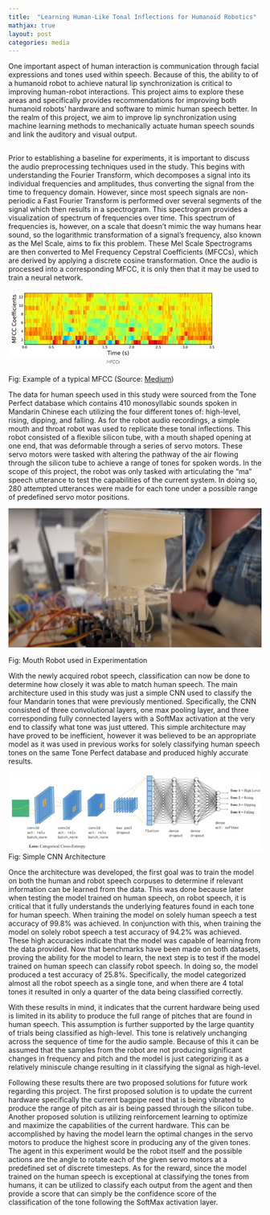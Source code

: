 ```yaml
---
title:  "Learning Human-Like Tonal Inflections for Humanoid Robotics"
mathjax: true
layout: post
categories: media
---
```

One important aspect of human interaction is communication through facial expressions and tones used within speech. Because of this, the ability to of a humanoid robot to achieve natural lip synchronization is critical to improving human-robot interactions. This project aims to explore these areas and specifically provides recommendations for improving both humanoid robots’ hardware and software to mimic human speech better. In the realm of this project, we aim to improve lip synchronization using machine learning methods to mechanically actuate human speech sounds and link the auditory and visual output.

##

Prior to establishing a baseline for experiments, it is important to discuss the audio preprocessing techniques used in the study. This begins with understanding the Fourier Transform, which decomposes a signal into its individual frequencies and amplitudes, thus converting the signal from the time to frequency domain. However, since most speech signals are non-periodic a Fast Fourier Transform is performed over several segments of the signal which then results in a spectrogram. This spectrogram provides a visualization of spectrum of frequencies over time. This spectrum of frequencies is, however, on a scale that doesn’t mimic the way humans hear sound, so the logarithmic transformation of a signal’s frequency, also known as the Mel Scale, aims to fix this problem. These Mel Scale Spectrograms are then converted to Mel Frequency Cepstral Coefficients (MFCCs), which are derived by applying a discrete cosine transformation. Once the audio is processed into a corresponding MFCC, it is only then that it may be used to train a neural network.

![MFCC](/assets/learn_tone_images/mfcc_example.jpg)

Fig: Example of a typical MFCC (Source: [Medium](https://medium.com/@tanveer9812/mfccs-made-easy-7ef383006040))

The data for human speech used in this study were sourced from the Tone Perfect database which contains 410 monosyllabic sounds spoken in Mandarin Chinese each utilizing the four different tones of: high-level, rising, dipping, and falling. As for the robot audio recordings, a simple mouth and throat robot was used to replicate these tonal inflections. This robot consisted of a flexible silicon tube, with a mouth shaped opening at one end, that was deformable through a series of servo motors. These servo motors were tasked with altering the pathway of the air flowing through the silicon tube to achieve a range of tones for spoken words. In the scope of this project, the robot was only tasked with articulating the “ma” speech utterance to test the capabilities of the current system. In doing so, 280 attempted utterances were made for each tone under a possible range of predefined servo motor positions.

![Robot](/assets/learn_tone_images/mouth_robot.jpg)

Fig: Mouth Robot used in Experimentation

With the newly acquired robot speech, classification can now be done to determine how closely it was able to match human speech. The main architecture used in this study was just a simple CNN used to classify the four Mandarin tones that were previously mentioned. Specifically, the CNN consisted of three convolutional layers, one max pooling layer, and three corresponding fully connected layers with a SoftMax activation at the very end to classify what tone was just uttered. This simple architecture may have proved to be inefficient, however it was believed to be an appropriate model as it was used in previous works for solely classifying human speech tones on the same Tone Perfect database and produced highly accurate results.

![SimpleCNN](/assets/learn_tone_images/simple_cnn.jpg)
Fig: Simple CNN Architecture

Once the architecture was developed, the first goal was to train the model on both the human and robot speech corpuses to determine if relevant information can be learned from the data. This was done because later when testing the model trained on human speech, on robot speech, it is critical that it fully understands the underlying features found in each tone for human speech. When training the model on solely human speech a test accuracy of 99.8% was achieved.  In conjunction with this, when training the model on solely robot speech a test accuracy of 94.2% was achieved. These high accuracies indicate that the model was capable of learning from the data provided. Now that benchmarks have been made on both datasets, proving the ability for the model to learn, the next step is to test if the model trained on human speech can classify robot speech. In doing so, the model produced a test accuracy of 25.8%. Specifically, the model categorized almost all the robot speech as a single tone, and when there are 4 total tones it resulted in only a quarter of the data being classified correctly.

With these results in mind, it indicates that the current hardware being used is limited in its ability to produce the full range of pitches that are found in human speech. This assumption is further supported by the large quantity of trials being classified as high-level. This tone is relatively unchanging across the sequence of time for the audio sample. Because of this it can be assumed that the samples from the robot are not producing significant changes in frequency and pitch and the model is just categorizing it as a relatively miniscule change resulting in it classifying the signal as high-level.

Following these results there are two proposed solutions for future work regarding this project. The first proposed solution is to update the current hardware specifically the current bagpipe reed that is being vibrated to produce the range of pitch as air is being passed through the silicon tube. Another proposed solution is utilizing reinforcement learning to optimize and maximize the capabilities of the current hardware. This can be accomplished by having the model learn the optimal changes in the servo motors to produce the highest score in producing any of the given tones. The agent in this experiment would be the robot itself and the possible actions are the angle to rotate each of the given servo motors at a predefined set of discrete timesteps. As for the reward, since the model trained on the human speech is exceptional at classifying the tones from humans, it can be utilized to classify each output from the agent and then provide a score that can simply be the confidence score of the classification of the tone following the SoftMax activation layer.
